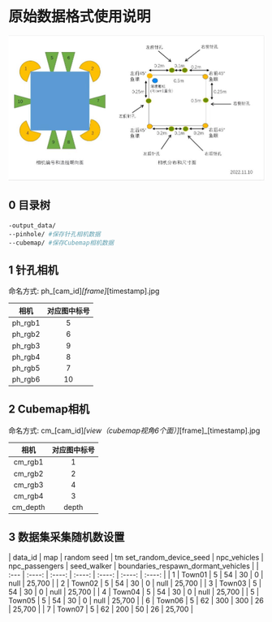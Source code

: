 
# 原始数据格式使用说明

![图片](images/传感器安防位置.jpg)

## 0 目录树

```sh
-output_data/
--pinhole/ #保存针孔相机数据    
--cubemap/ #保存Cubemap相机数据
```

## 1 针孔相机

命名方式: ph_[cam_id]_[frame]_[timestamp].jpg

| 相机 | 对应图中标号 |
| :----: | :----: |
| ph_rgb1 | 5 |
| ph_rgb2 | 6 |
| ph_rgb3 | 9 |
| ph_rgb4 | 8 |
| ph_rgb5 | 7 |
| ph_rgb6 | 10 |

## 2 Cubemap相机

命名方式: cm_[cam_id]_[view（cubemap视角6个面）]_[frame]_[timestamp].jpg

| 相机 | 对应图中标号 |
| :----: | :----: |
| cm_rgb1 | 1 |
| cm_rgb2 | 2 |
| cm_rgb3 | 4 |
| cm_rgb4 | 3 |
| cm_depth | depth |

## 3 数据集采集随机数设置

| data_id      | map | random seed     | tm set_random_device_seed | npc_vehicles | npc_passengers | seed_walker | boundaries_respawn_dormant_vehicles |
| :---        |    :----:   |    :----:    |    :----:   |    :----:   |    :----:   |   :----:  |
| 1    | Town01        | 5   |  54  | 30 | 0 | null | 25,700 |
| 2    | Town02        | 5   |  54  | 30 | 0 | null | 25,700 |
| 3    | Town03        | 5   |  54  | 30 | 0 | null | 25,700 |
| 4    | Town04        | 5   |  54  | 30 | 0 | null | 25,700 |
| 5    | Town05        | 5   |  54  | 30 | 0 | null | 25,700 |
| 6    | Town06        | 5   |  62  | 300 | 300 | 26 | 25,700 |
| 7    | Town07        | 5   |  62  | 200 | 50 | 26 | 25,700 |
